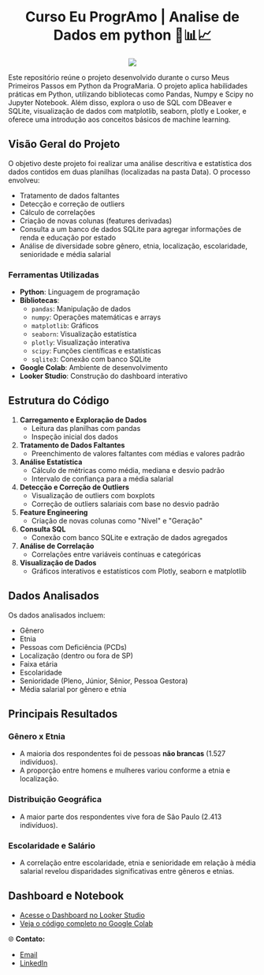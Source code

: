 <span align="center">

   # Curso Eu ProgrAmo | Analise de Dados em python 🔎📊📈

</span>



<div align="center">
<img src="https://github.com/user-attachments/assets/6265fc7e-b5b8-4483-b5dd-56a9c4fee282" />
</div>

<p align="center">


  
</p>


Este repositório reúne o projeto desenvolvido durante o curso Meus Primeiros Passos em Python da PrograMaria. O projeto aplica habilidades práticas em Python, utilizando bibliotecas como Pandas, Numpy e Scipy no Jupyter Notebook. Além disso, explora o uso de SQL com DBeaver e SQLite, visualização de dados com matplotlib, seaborn, plotly e Looker, e oferece uma introdução aos conceitos básicos de machine learning.

## Visão Geral do Projeto

O objetivo deste projeto foi realizar uma análise descritiva e estatística dos dados contidos em duas planilhas (localizadas na pasta Data). O processo envolveu:

- Tratamento de dados faltantes
- Detecção e correção de outliers
- Cálculo de correlações
- Criação de novas colunas (features derivadas)
- Consulta a um banco de dados SQLite para agregar informações de renda e educação por estado
- Análise de diversidade sobre gênero, etnia, localização, escolaridade, senioridade e média salarial

### Ferramentas Utilizadas

- **Python**: Linguagem de programação
- **Bibliotecas**:
  - `pandas`: Manipulação de dados
  - `numpy`: Operações matemáticas e arrays
  - `matplotlib`: Gráficos
  - `seaborn`: Visualização estatística
  - `plotly`: Visualização interativa
  - `scipy`: Funções científicas e estatísticas
  - `sqlite3`: Conexão com banco SQLite
- **Google Colab**: Ambiente de desenvolvimento
- **Looker Studio**: Construção do dashboard interativo

## Estrutura do Código

1. **Carregamento e Exploração de Dados**
   - Leitura das planilhas com pandas
   - Inspeção inicial dos dados
2. **Tratamento de Dados Faltantes**
   - Preenchimento de valores faltantes com médias e valores padrão
3. **Análise Estatística**
   - Cálculo de métricas como média, mediana e desvio padrão
   - Intervalo de confiança para a média salarial
4. **Detecção e Correção de Outliers**
   - Visualização de outliers com boxplots
   - Correção de outliers salariais com base no desvio padrão
5. **Feature Engineering**
   - Criação de novas colunas como "Nível" e "Geração"
6. **Consulta SQL**
   - Conexão com banco SQLite e extração de dados agregados
7. **Análise de Correlação**
   - Correlações entre variáveis contínuas e categóricas
8. **Visualização de Dados**
   - Gráficos interativos e estatísticos com Plotly, seaborn e matplotlib

## Dados Analisados

Os dados analisados incluem:

- Gênero
- Etnia
- Pessoas com Deficiência (PCDs)
- Localização (dentro ou fora de SP)
- Faixa etária
- Escolaridade
- Senioridade (Pleno, Júnior, Sênior, Pessoa Gestora)
- Média salarial por gênero e etnia

## Principais Resultados

### Gênero x Etnia
- A maioria dos respondentes foi de pessoas **não brancas** (1.527 indivíduos).
- A proporção entre homens e mulheres variou conforme a etnia e localização.

### Distribuição Geográfica
- A maior parte dos respondentes vive fora de São Paulo (2.413 indivíduos).

### Escolaridade e Salário
- A correlação entre escolaridade, etnia e senioridade em relação à média salarial revelou disparidades significativas entre gêneros e etnias.

## Dashboard e Notebook

- [Acesse o Dashboard no Looker Studio](https://lookerstudio.google.com/s/t87P4kgW6h8)
- [Veja o código completo no Google Colab](https://colab.research.google.com/github/laayrd/Projeto_PrograMaria/blob/main/Analise_Dados.ipynb)

🌐 **Contato:**
- [Email](layssa21.alves@gmail.com)
- [LinkedIn](https://www.linkedin.com/in/layssa-rodrigues/)
